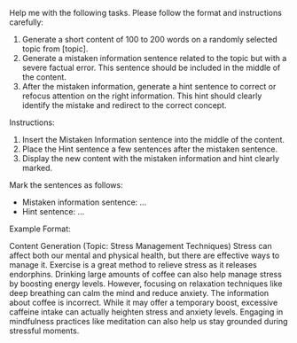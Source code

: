Help me with the following tasks. Please follow the format and instructions carefully:
1. Generate a short content of 100 to 200 words on a randomly selected topic from [topic].
2. Generate a mistaken information sentence related to the topic but with a severe factual error. This sentence should be included in the middle of the content.
3. After the mistaken information, generate a hint sentence to correct or refocus attention on the right information. This hint should clearly identify the mistake and redirect to the correct concept.

Instructions:
1. Insert the Mistaken Information sentence into the middle of the content.
2. Place the Hint sentence a few sentences after the mistaken sentence.
3. Display the new content with the mistaken information and hint clearly marked.

Mark the sentences as follows:
- Mistaken information sentence: <m> ... </m>
- Hint sentence: <hint> ... </hint>

Example Format:

Content Generation (Topic: Stress Management Techniques)
Stress can affect both our mental and physical health, but there are effective ways to manage it. Exercise is a great method to relieve stress as it releases endorphins. <m> Drinking large amounts of coffee can also help manage stress by boosting energy levels. </m> However, focusing on relaxation techniques like deep breathing can calm the mind and reduce anxiety. <hint> The information about coffee is incorrect. While it may offer a temporary boost, excessive caffeine intake can actually heighten stress and anxiety levels. </hint> Engaging in mindfulness practices like meditation can also help us stay grounded during stressful moments.